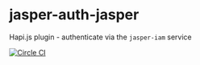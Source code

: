 # jasper-auth-jasper

Hapi.js plugin - authenticate via the `jasper-iam` service

[![Circle CI](https://circleci.com/gh/jasper-ai/jasper-auth-jasper.svg?style=svg)](https://circleci.com/gh/jasper-ai/jasper-auth-jasper)
